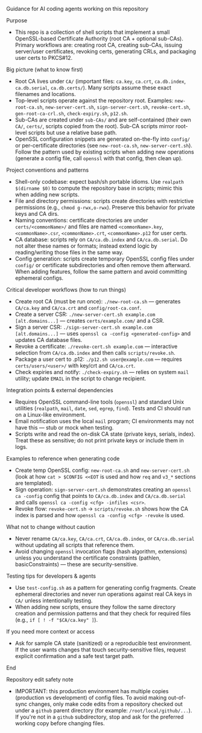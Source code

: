 Guidance for AI coding agents working on this repository

Purpose
- This repo is a collection of shell scripts that implement a small OpenSSL-based Certificate Authority (root CA + optional sub-CAs). Primary workflows are: creating root CA, creating sub-CAs, issuing server/user certificates, revoking certs, generating CRLs, and packaging user certs to PKCS#12.

Big picture (what to know first)
- Root CA lives under `CA/` (important files: `ca.key`, `ca.crt`, `ca.db.index`, `ca.db.serial`, `ca.db.certs/`). Many scripts assume these exact filenames and locations.
- Top-level scripts operate against the repository root. Examples: `new-root-ca.sh`, `new-server-cert.sh`, `sign-server-cert.sh`, `revoke-cert.sh`, `gen-root-ca-crl.sh`, `check-expiry.sh`, `p12.sh`.
- Sub-CAs are created under `sub-CAs/` and are self-contained (their own `CA/`, `certs/`, scripts copied from the root). Sub-CA scripts mirror root-level scripts but use a relative base path.
- OpenSSL configuration snippets are generated on-the-fly into `config/` or per-certificate directories (see `new-root-ca.sh`, `new-server-cert.sh`). Follow the pattern used by existing scripts when adding new operations (generate a config file, call `openssl` with that config, then clean up).

Project conventions and patterns
- Shell-only codebase: expect bash/sh portable idioms. Use `realpath $(dirname $0)` to compute the repository base in scripts; mimic this when adding new scripts.
- File and directory permissions: scripts create directories with restrictive permissions (e.g., `chmod g-rwx,o-rwx`). Preserve this behavior for private keys and CA dirs.
- Naming conventions: certificate directories are under `certs/<commonName>/` and files are named `<commonName>.key`, `<commonName>.csr`, `<commonName>.crt`, `<commonName>.p12` for user certs.
- CA database: scripts rely on `CA/ca.db.index` and `CA/ca.db.serial`. Do not alter these names or formats; instead extend logic by reading/writing those files in the same way.
- Config generation: scripts create temporary OpenSSL config files under `config/` or certificate subdirectories and often remove them afterward. When adding features, follow the same pattern and avoid committing ephemeral configs.

Critical developer workflows (how to run things)
- Create root CA (must be run once): `./new-root-ca.sh` — generates `CA/ca.key` and `CA/ca.crt` and `config/root-ca.conf`.
- Create a server CSR: `./new-server-cert.sh example.com [alt.domains...]` — creates `certs/example.com/` and a CSR.
- Sign a server CSR: `./sign-server-cert.sh example.com [alt.domains...]` — uses `openssl ca -config <generated-config>` and updates CA database files.
- Revoke a certificate: `./revoke-cert.sh example.com` — interactive selection from `CA/ca.db.index` and then calls `scripts/revoke.sh`.
- Package a user cert to .p12: `./p12.sh user@example.com` — requires `certs/users/<user>/` with key/crt and `CA/ca.crt`.
- Check expiries and notify: `./check-expiry.sh` — relies on system `mail` utility; update `EMAIL` in the script to change recipient.

Integration points & external dependencies
- Requires OpenSSL command-line tools (`openssl`) and standard Unix utilities (`realpath`, `mail`, `date`, `sed`, `egrep`, `find`). Tests and CI should run on a Linux-like environment.
- Email notification uses the local `mail` program; CI environments may not have this — stub or mock when testing.
- Scripts write and read the on-disk CA state (private keys, serials, index). Treat these as sensitive; do not print private keys or include them in logs.

Examples to reference when generating code
- Create temp OpenSSL config: `new-root-ca.sh` and `new-server-cert.sh` (look at how `cat > $CONFIG <<EOT` is used and how `req` and `v3_*` sections are templated).
- Sign operation: `sign-server-cert.sh` demonstrates creating an `openssl ca -config` config that points to `CA/ca.db.index` and `CA/ca.db.serial` and calls `openssl ca -config <cfg> -infiles <csr>`.
- Revoke flow: `revoke-cert.sh` -> `scripts/revoke.sh` shows how the CA index is parsed and how `openssl ca -config <cfg> -revoke` is used.

What not to change without caution
- Never rename `CA/ca.key`, `CA/ca.crt`, `CA/ca.db.index`, or `CA/ca.db.serial` without updating all scripts that reference them.
- Avoid changing `openssl` invocation flags (hash algorithm, extensions) unless you understand the certificate constraints (pathlen, basicConstraints) — these are security-sensitive.

Testing tips for developers & agents
- Use `test-config.sh` as a pattern for generating config fragments. Create ephemeral directories and never run operations against real CA keys in `CA/` unless intentionally testing.
- When adding new scripts, ensure they follow the same directory creation and permission patterns and that they check for required files (e.g., `if [ ! -f "$CA/ca.key" ]`).

If you need more context or access
- Ask for sample CA state (sanitized) or a reproducible test environment. If the user wants changes that touch security-sensitive files, request explicit confirmation and a safe test target path.

End

Repository edit safety note
- IMPORTANT: this production environment has multiple copies (production vs development) of config files. To avoid making out-of-sync changes, only make code edits from a repository checked out under a `github` parent directory (for example: `/root/local/github/...`). If you're not in a `github` subdirectory, stop and ask for the preferred working copy before changing files.